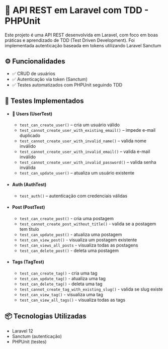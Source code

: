 # 🚀 API REST em Laravel com TDD - PHPUnit
Este projeto é uma API REST desenvolvida em Laravel, com foco em boas práticas e aprendizado de TDD (Test Driven Development).
Foi implementada autenticação baseada em tokens utilizando Laravel Sanctum

## ⚙️ Funcionalidades
- ✅ CRUD de usuários
- ✅ Autenticação via token (Sanctum)
- ✅ Testes automatizados com PHPUnit seguindo TDD

## 🧪 Testes Implementados
- #### 👤 Users (UserTest)
  - ```test_can_create_user()``` – cria um usuário válido
  - ```test_cannot_create_user_with_existing_email()``` – impede e-mail duplicado
  - ```test_cannot_create_user_with_invalid_name()``` – valida nome inválido
  - ```test_cannot_create_user_with_invalid_email()``` – valida e-mail inválido
  - ```test_cannot_create_user_with_invalid_password()``` – valida senha inválida
  - ```test_can_update_user()``` – atualiza um usuário existente
- #### Auth (AuthTest)
  - ```test_auth()``` – autenticação com credenciais válidas
- #### Post (PostTest)
  - ```test_can_create_post()``` - cria uma postagem
  - ```test_cannot_create_post_without_title()``` - valida se a postagem tem titulo
  - ```test_can_update_post()``` - atualiza uma postagem
  - ```test_can_view_post()``` - visualiza um postagem existente
  - ```test_can_views_all_posts``` - visualiza todas as postagens
  - ```test_can_delete_post()``` - deleta uma postagem
- #### Tags (TagTest)
  - ```test_can_create_tag()``` - cria uma tag
  - ```test_can_update_tag()``` - atualiza uma tag
  - ```test_can_delete_tag()``` - deleta uma tag
  - ```test_cannot_create_tag_with_existing_slug()``` - valida se slug existe
  - ```test_can_view_tag()``` - visualiza uma tag
  - ```test_can_view_all_tags()``` - visualiza todas as tags

## 📦 Tecnologias Utilizadas
- Laravel 12
- Sanctum (autenticação)
- PHPUnit (testes)
